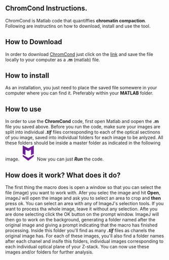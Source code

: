 ## ChromCond Instructions.
 
 ChromCond is Matlab code that quantiffies **chromatin compaction**. Following are instructins on how to download, install and use the tool.

## How to Download
In order to download [ChromCond](https://raw.githubusercontent.com/McCuskerLab/ChromCon/master/ChromCond.m) just click on the [link](https://raw.githubusercontent.com/McCuskerLab/ChromCon/master/ChromCond.m) and save the file locally to your computer as a **.m** (matlab) file. 

## How to install
As an installation, you just need to place the saved file somewere in your computer where you can find it. Preferably within your **MATLAB** folder.

## How to use
In order to use the **ChromCond** code, first open Matlab and oopen the **.m** file you saved above.
Before you run the code, make sure your images are split into individual ***.tif*** files corresponding to each of the optical sectinons of you image, saved into individual folders for each image to be anlyzed. All these folders should be inside a master folder as indicated in the following image. ![alt text](https://github.com/adam-p/markdown-here/raw/master/src/common/images/icon48.png "File and Folder Organization")
Now you can just ***Run*** the code.

## How does it work? What does it do?
The first thing the macro does is open a window so that you can select the file (image) you want to work with.
Afer you selec the image and hit **Open**, imageJ will open the image and ask you to select an area to crop and **then** press ok. You can select an area with any of ImageJ's selection tools. If you want to process tha whole image, leave it without any selection. Afte you are done selecting click the OK button on the prompt window.
ImageJ will then go to work on the background, generating a folder named after the original image and giving a prompt indicating that the macro has finished processing. Inside this folder you'll find as many ***.tif*** files as chanels the original image has. For each of these images, you'll also find a folder names after each chanel and insife this folders, individual images corresponding to each individual optical plane of your Z-stack.
You can now use these images and/or folders for further analysis.
